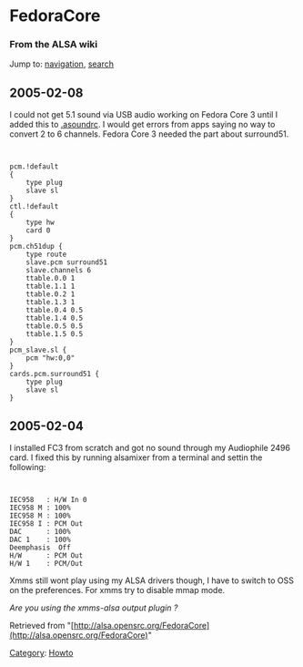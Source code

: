 FedoraCore
==========

### From the ALSA wiki

Jump to: [navigation](#mw-head), [search](#p-search)

2005-02-08
----------

I could not get 5.1 sound via USB audio working on Fedora Core 3 until I
added this to [.asoundrc](/.asoundrc ".asoundrc"). I would get errors
from apps saying no way to convert 2 to 6 channels. Fedora Core 3 needed
the part about surround51.

` `

    pcm.!default
    {
        type plug
        slave sl
    }
    ctl.!default
    {
        type hw
        card 0
    }
    pcm.ch51dup {
        type route
        slave.pcm surround51
        slave.channels 6
        ttable.0.0 1
        ttable.1.1 1
        ttable.0.2 1
        ttable.1.3 1
        ttable.0.4 0.5
        ttable.1.4 0.5
        ttable.0.5 0.5
        ttable.1.5 0.5
    }
    pcm_slave.sl {
        pcm "hw:0,0"
    }
    cards.pcm.surround51 {
        type plug
        slave sl
    }

2005-02-04
----------

I installed FC3 from scratch and got no sound through my Audiophile 2496
card. I fixed this by running alsamixer from a terminal and settin the
following:

` `

    IEC958   : H/W In 0
    IEC958 M : 100%
    IEC958 M : 100%
    IEC958 I : PCM Out
    DAC      : 100%
    DAC 1    : 100%
    Deemphasis  Off
    H/W      : PCM Out
    H/W 1    : PCM/Out

Xmms still wont play using my ALSA drivers though, I have to switch to
OSS on the preferences. For xmms try to disable mmap mode.

*Are you using the xmms-alsa output plugin ?*

Retrieved from
"[http://alsa.opensrc.org/FedoraCore](http://alsa.opensrc.org/FedoraCore)"

[Category](/Special:Categories "Special:Categories"):
[Howto](/Category:Howto "Category:Howto")


